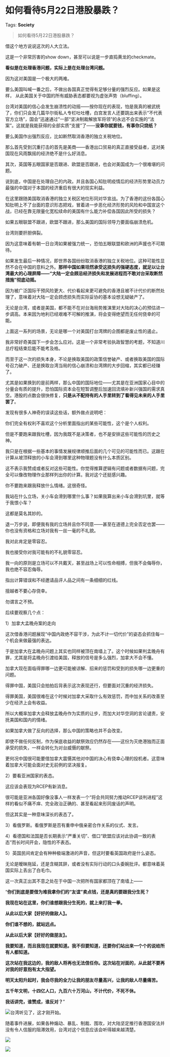 # 如何看待5月22日港股暴跌？

Tags: **Society**

> 如何看待5月22日港股暴跌？

借这个地方说说这次的人大立法。

这是一个非常厉害的show down，甚至可以说是一步直捣黄龙的checkmate。

**看似是在处理香港问题，实际上是在处理台湾问题。**

因为这对美国是一个极大的两难。

要么美国叫喊一番之后，不做出各国真正觉得有足够分量的强烈反应。如果是这样， 从此美国关于中国的所有威胁表态都要视为虚张声势（bluffing）。

台湾对美国的信心会发生崩溃性的动摇——按你现在的表现，怕是我真的被武统了，你们只会发几篇华尔街私人专栏吐吐槽，白宫发言人还要跳出来表示“不代表官方立场”，国会“迅速通过”一部“坚决制裁解放军将领”的永远不会实施的“法案”。这就是我能获得的全部实质“支援”了——**没事你就要钱，有事你只烧纸？**

  


要么美国作出强烈反应，比如断然取消香港的独立关税地位。

那么首先受到沉重打击的首先是美商——香港出口贸易的真正直接受益者，这对美国现在风雨飘摇的经济绝不是什么好消息。

其次，英国等五眼国家是否跟进、欧盟是否跟进，也会对美国成为一个很难堪的问题。

说到底，中国是在处理自己的内政。并且各国心知肚明疫情后的经济形势里动员力最强的中国对于本国的经济重启有很大的现实利益。

在这里跟随美国取消香港的独立关税区地位形同对华宣战。为了香港的这份各国心知肚明上不了台面的意识形态把戏，冒着进一步恶化经济形势的风险和中国宣这个战，已经在靠无限量化宽松续命的美国有什么能力补偿各国因此所受的损失？

如果五眼联盟不跟进，欧盟不跟进，那么美国的国际领导力要面临崩溃危机。

台湾则要肝胆俱裂。

因为这意味着有朝一日台湾如果被强力统一，恐怕五眼联盟和欧洲的声援也不可期待。

如果发生最后一种情况，即世界各国纷纷取消香港的独立关税地位。这种可能性显然不会在中国的意料之外。**那样中国如果坦然承受这损失的强硬态度，就足以让台湾最大的心理屏障——“大陆一定会顾忌经济损失和发展进程而不敢对台采取断然措施”彻底动摇。**

因为被广泛国际干预风险更大、代价看起来更可避免的香港且被不计代价的断然处理了，意味着对大陆一定会顾虑损失而实际妥协的基本设想无疑破产了。

无论是台湾，或者是美国，都不能不在对台海局势推演里对大陆的决心的预估进一步调高。本来因为地利已经艰难不可解的推演，将会变得绝望而无任何侥幸的可能。

上面这一系列的场景，无论是哪一个对美国打台湾牌的企图都是废止性的遏止。

我非常好奇美国下一步会怎么应对。这是一个非常考验执政智慧的考题，不知道川总疗程结束后能不能考及格。

而至于这一次的损失本身，不论是换取美国的政策信誉破产、或者换取美国的国际号召力破产、还是换取台湾当局的信心崩溃和台湾牌的大步回缩，其实都已经赚了。

尤其是如果换到的是前两样，那么中国的国际地位——尤其是在亚洲国家心目中的分量会有质的提升，恐怕国际资本会在短暂调整后加速回流填补新兴强国的需求真空。港股的点数会很快修复，**只是从不配持有的人手里转到了看得见未来的人手里罢了**。

发现有很多人神奇的误读这些话，额外做点说明吧：

你们完全有权利不喜欢这个分析里面指出的某些可能性，这个是个人权利。

但是不要跑来跟我吐槽，因为我既不是决策者，也不是安排这些可能性的历史之神。

我只是在根据一些基本的事情发展规律顺推后面的几个可见的可能性而已。这跟在计算从坡顶释放的小车会滑到哪里这种物理题没有什么本质区别。

这不表示我赞成或者反对这些可能性。你觉得推算逻辑有问题或者数据有问题，完全可以像改物理作业那样列出你的计算。我对这个还挺感兴趣。

你不要跑来跟我释放什么情绪。这很奇怪。

我站在什么立场，关小车会滑到哪里什么事？如果我算出来小车会滑到坑里，就等于我恨小车？

这都是莫名其妙的。

退一万步说，即便我有我的立场并且你不同意——甚至在道德上完全否定也罢——你也没有资格和立场对我有一丝一毫的不礼貌。

我对此肯定是零容忍。

我也接受你对我可能有的不礼貌零容忍。

我一向的原则是立场可以不共戴天，甚至战场上可以性命相搏，但我不会侮辱你，我也绝不容忍侮辱。

指出计算错误和不经邀请品评人品之间有一条细细的红线。

擅越者不要心存侥幸。

勿谓言之不预。

后续要观察几个点：

1）加拿大孟晚舟案的走向

这次借香港问题展现“中国内政绝不容干涉，为此不计一切代价”的姿态会抓住每一个机会来做最强的表达。

于是加拿大在孟晚舟问题上其实也同样被顶在南墙上了。这个时候如果判孟晚舟有罪，尤其是将孟晚舟引渡给美国，释放的信号是多么强烈，加拿大不会不懂。

加拿大现在面临得罪哪一边更可能被谅解、招来的惩罚和受到的损失哪一边更重的问题。

得罪中国，美国只会拍拍后背表示这次表现还行，但要面对沉重的经济损失。

得罪美国，美国很难在这个时候对加拿大采取什么有效惩罚，而中加关系的改善至少在经济上会有收益。

所以大概率加拿大会释放孟晚舟作为实质的让步，而加大对华空洞的言论谴责，安抚美国和国内的情绪。

如果加拿大做了反向的选择，那么中国的策略也并不会改变。

即使不做任何反制，作为保底收益的献祭效应仍然存在——这份为灭绝港独而正面承受的损失，一样会转化为对台威慑的献祭。

更何况中国很可能要借加拿大震慑其他对中国的决心有侥幸心理的投机者。这意味着加拿大可能会面对史无前例的坚决报复。

2）要看亚洲国家的表态。

这应该会表现为RCEP有新消息。

很可能是亚洲各国好像没事人一样发表一个“将会共同努力推动RCEP谈判进程”这样的看似不痛不痒、完全政治正确的、甚至看起来形同废话的声明。

但这其实是一种意味深长的表态了。

3）看俄罗斯。看俄罗斯是否有重申中俄亲密合作关系的仪式、发言。

4）看德国和法国是否长期表示“严重关切”、借口“欧盟应该对此协调一致的表态”而长时间开会，隐性的不表态。

5）英国民间肯定会有种种极端激进的声音，但这时要看英国政府是什么姿态。

无论是暧昧拖延，还是含糊其辞，或者没有实际行动的口头委婉批评。都意味着英国实际上丢出了白毛巾。

  


这一次真正出其不意之处在于中国一次把所有国家都顶在了南墙上——

“**你们到底是要借为难我拿你们的“友谊”卖点钱，还是真的要跟我分生死？**

**我现在站在这里，你们谁想跟我分生死的，就上来打我一拳。**

**从此以后大家【好好的做敌人】。**

**你们谁不想的，就站远点。**

**从此以后大家【好好的做朋友】。**

**我要知道，而且我现在就要知道。我不但要知道，还要你们站出来一个个的说给所有人都知道。**

**这次站在我这边的，我的敌人将再也无法信任你。这次站在对面的，从此就不要再对我的好意抱有太大指望。**

**明天太阳升起时，我会尽我的全力让我的朋友尽量高兴，让我的敌人尽量痛苦。**

**五千年文明，十四亿人口，九百六十万河山，不计代价，不死不休。**

**我话讲完，谁赞成，谁反对？**”

  


![](https://pic1.zhimg.com/50/v2-5cfaaa99898443d79cb1bdd4aa2b7de9_hd.jpg?source=1940ef5c)台湾听见了，这才刚开始。

随着事件进展，如果各种煽动、暴乱、制裁、围攻，对大陆坚定推行香港国安法并没有令人信服的阻滞效用，台湾对这个信息应该会听得越来越清楚。

  


![](https://pic1.zhimg.com/50/v2-05bb3b8c736acd63fd777e8e87250750_hd.jpg?source=1940ef5c)  


![](https://pic4.zhimg.com/50/v2-e90e51531e831223b6f747a4e9639b4f_hd.jpg?source=1940ef5c)

